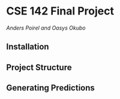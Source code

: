 # CSE 142 Final Project

*Anders Poirel and Oasys Okubo*

## Installation


## Project Structure

## Generating Predictions

